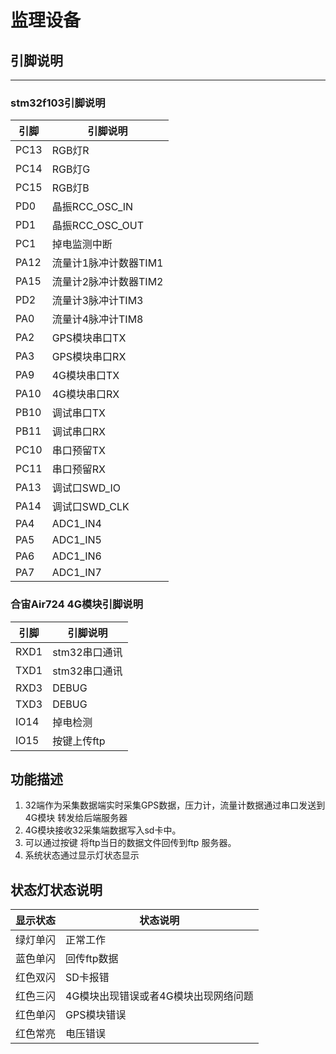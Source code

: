 # 监理设备
## 引脚说明
---
### stm32f103引脚说明
| 引脚        | 引脚说明                                                         |
| ------------ | ------------------------------------------------------------ |
| PC13 |  RGB灯R |
| PC14 | RGB灯G  |
| PC15 | RGB灯B  |
| PD0  | 晶振RCC_OSC_IN  |
| PD1  | 晶振RCC_OSC_OUT  |
| PC1  | 掉电监测中断  |
| PA12 | 流量计1脉冲计数器TIM1  |
| PA15 | 流量计2脉冲计数器TIM2  |
| PD2  | 流量计3脉冲计TIM3  |     
| PA0  | 流量计4脉冲计TIM8  |                               
| PA2  | GPS模块串口TX  |
| PA3  | GPS模块串口RX  |
| PA9  | 4G模块串口TX |
| PA10 | 4G模块串口RX   |
| PB10 | 调试串口TX  | 
| PB11 | 调试串口RX  |
| PC10 | 串口预留TX  |
| PC11 | 串口预留RX  |
| PA13 | 调试口SWD_IO  |
| PA14 | 调试口SWD_CLK  |
| PA4  | ADC1_IN4  |
| PA5  | ADC1_IN5  |
| PA6  | ADC1_IN6  |
| PA7  | ADC1_IN7  |
### 合宙Air724 4G模块引脚说明
| 引脚        | 引脚说明                                                         |
| ------------ | ------------------------------------------------------------ |
| RXD1 | stm32串口通讯 |
| TXD1 | stm32串口通讯 |
| RXD3 | DEBUG|
| TXD3 | DEBUG |
| IO14 | 掉电检测 |
| IO15 | 按键上传ftp |
## 功能描述
1. 32端作为采集数据端实时采集GPS数据，压力计，流量计数据通过串口发送到4G模块
转发给后端服务器
2. 4G模块接收32采集端数据写入sd卡中。
3. 可以通过按键 将ftp当日的数据文件回传到ftp 服务器。
4. 系统状态通过显示灯状态显示
## 状态灯状态说明
| 显示状态        | 状态说明                                                         |
| ------------ | ------------------------------------------------------------ |
| 绿灯单闪 | 正常工作 |
| 蓝色单闪 | 回传ftp数据 |
| 红色双闪 | SD卡报错 |
| 红色三闪 | 4G模块出现错误或者4G模块出现网络问题 |
| 红色单闪 | GPS模块错误 |
| 红色常亮 | 电压错误  |


 


